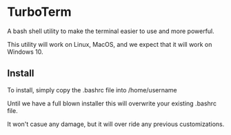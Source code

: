# TurboTerm
A bash shell utility to make the terminal easier to use and more powerful.  

This utility will work on Linux, MacOS, and we expect that it will work on Windows 10.

## Install
To install, simply copy the .bashrc file into /home/username

Until we have a full blown installer this will overwrite your existing .bashrc file. 

It won't casue any damage, but it will over ride any previous customizations.
